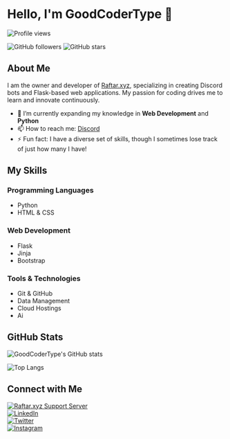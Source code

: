 # Hello, I'm GoodCoderType 👋

![Profile views](https://visitor-badge.glitch.me/badge?page_id=GoodCoderType.profile)

![GitHub followers](https://img.shields.io/github/followers/GoodCoderType?style=social)
![GitHub stars](https://img.shields.io/github/stars/GoodCoderType?style=social)

## About Me

I am the owner and developer of [Raftar.xyz](https://raftar.xyz), specializing in creating Discord bots and Flask-based web applications. My passion for coding drives me to learn and innovate continuously.

- 🌱 I’m currently expanding my knowledge in **Web Development** and **Python**
- 📫 How to reach me: [Discord](https://discord.com/users/goodgamerback)
- ⚡ Fun fact: I have a diverse set of skills, though I sometimes lose track of just how many I have!

## My Skills

### Programming Languages
- Python
- HTML & CSS

### Web Development
- Flask
- Jinja
- Bootstrap

### Tools & Technologies
- Git & GitHub
- Data Management
- Cloud Hostings
- Ai

## GitHub Stats

![GoodCoderType's GitHub stats](https://github-readme-stats.vercel.app/api?username=GoodCoderType&show_icons=true&theme=radical)

![Top Langs](https://github-readme-stats.vercel.app/api/top-langs/?username=GoodCoderType&layout=compact&theme=radical)

## Connect with Me

[![Raftar.xyz Support Server](https://img.shields.io/badge/Discord-7289DA?style=for-the-badge&logo=discord&logoColor=white)](https://discord.gg/raftar)  
[![LinkedIn](https://img.shields.io/badge/LinkedIn-0077B5?style=for-the-badge&logo=linkedin&logoColor=white)](https://www.linkedin.com/in/goodcodertype)  
[![Twitter](https://img.shields.io/badge/Twitter-1DA1F2?style=for-the-badge&logo=twitter&logoColor=white)](https://twitter.com/goodcodertype)  
[![Instagram](https://img.shields.io/badge/Instagram-E4405F?style=for-the-badge&logo=instagram&logoColor=white)](https://instagram.com/goodcodertype1)  

